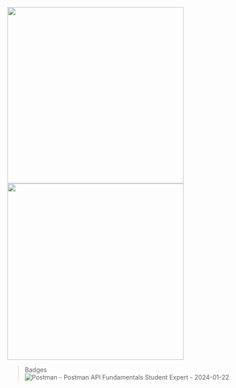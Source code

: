 <img src="https://github-readme-stats.vercel.app/api?username=shrsyc&show_icons=true&theme=dark" width="400"/><img src="https://github-readme-streak-stats.herokuapp.com/?user=shrsyc&theme=dark" width="400"/>

> Badges
  ![Postman - Postman API Fundamentals Student Expert - 2024-01-22](https://github.com/shrsyc/shrsyc/assets/99862109/14d4c126-458d-4bed-b0b4-2e408b1afec7)
